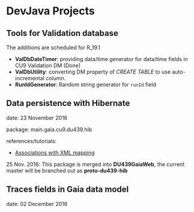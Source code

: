 # DevJava Projects

## Tools for Validation database

The additions are scheduled for R_19.1

 * **ValDbDateTimer**: providing data/time generator for data/time fields in CU9 Validation DM (Done)
 * **ValDbUtility**: converting DM property of *CREATE TABLE* to use auto-incremental column.
 * **RunIdGenerator**: Random string generator for `runId` field

## Data persistence with Hibernate

date: 23 November 2016

package: main.gaia.cu9.du439.hib

references/tutorials:
- [Associations with XML mapping](http://viralpatel.net/blogs/hibernate-one-to-many-xml-mapping-tutorial/, "Associations with Xml mapping")

25 Nov. 2016: This package is merged into **DU439GaiaWeb**, the current master will be branched out as **proto-du439-hib**

## Traces fields in Gaia data model

date: 02 December 2016